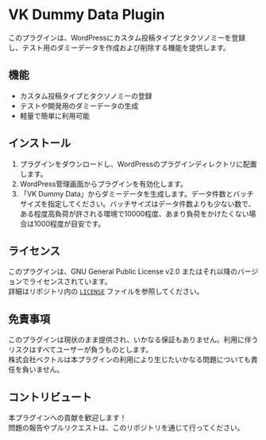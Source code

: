 # VK Dummy Data Plugin

このプラグインは、WordPressにカスタム投稿タイプとタクソノミーを登録し、テスト用のダミーデータを作成および削除する機能を提供します。

## 機能

- カスタム投稿タイプとタクソノミーの登録
- テストや開発用のダミーデータの生成
- 軽量で簡単に利用可能

## インストール

1. プラグインをダウンロードし、WordPressのプラグインディレクトリに配置します。
2. WordPress管理画面からプラグインを有効化します。
3. 「VK Dummy Data」からダミーデータを生成します。データ件数とバッチサイズを指定してください。バッチサイズはデータ件数よりも少ない数で、ある程度高負荷が許される環境で10000程度、あまり負荷をかけたくない場合は1000程度が目安です。

## ライセンス

このプラグインは、GNU General Public License v2.0 またはそれ以降のバージョンでライセンスされています。  
詳細はリポジトリ内の [`LICENSE`](./LICENSE) ファイルを参照してください。

## 免責事項

このプラグインは現状のまま提供され、いかなる保証もありません。利用に伴うリスクはすべてユーザーが負うものとします。  
株式会社ベクトルは本プラグインの利用により生じたいかなる問題についても責任を負いません。

## コントリビュート

本プラグインへの貢献を歓迎します！  
問題の報告やプルリクエストは、このリポジトリを通じて行ってください。
